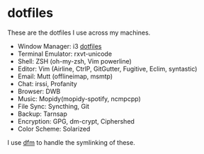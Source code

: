 dotfiles
========
These are the dotfiles I use across my machines.

- Window Manager: i3 [dotfiles](https://github.com/peterlvilim/i3dotfiles)
- Terminal Emulator: rxvt-unicode
- Shell: ZSH (oh-my-zsh, Vim powerline)
- Editor: Vim (Airline, CtrlP, GitGutter, Fugitive, Eclim, syntastic)
- Email: Mutt (offlineimap, msmtp)
- Chat: irssi, Profanity
- Browser: DWB
- Music: Mopidy(mopidy-spotify, ncmpcpp)
- File Sync: Syncthing, Git
- Backup: Tarnsap
- Encryption: GPG, dm-crypt, Ciphershed
- Color Scheme: Solarized

I use [dfm](https://github.com/justone/dfm) to handle the symlinking of these.
